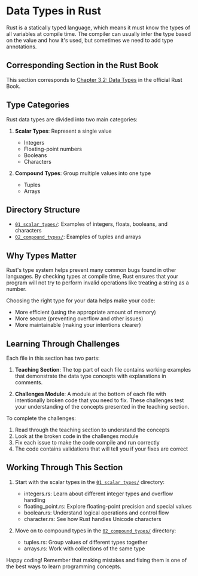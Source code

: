 # Data Types in Rust

Rust is a statically typed language, which means it must know the types of all variables at compile time. The compiler can usually infer the type based on the value and how it's used, but sometimes we need to add type annotations.

## Corresponding Section in the Rust Book

This section corresponds to [Chapter 3.2: Data Types](https://doc.rust-lang.org/book/ch03-02-data-types.html) in the official Rust Book.

## Type Categories

Rust data types are divided into two main categories:

1. **Scalar Types**: Represent a single value
   - Integers
   - Floating-point numbers
   - Booleans
   - Characters

2. **Compound Types**: Group multiple values into one type
   - Tuples
   - Arrays

## Directory Structure

- [`01_scalar_types/`](./01_scalar_types/): Examples of integers, floats, booleans, and characters
- [`02_compound_types/`](./02_compound_types/): Examples of tuples and arrays

## Why Types Matter

Rust's type system helps prevent many common bugs found in other languages. By checking types at compile time, Rust ensures that your program will not try to perform invalid operations like treating a string as a number.

Choosing the right type for your data helps make your code:
- More efficient (using the appropriate amount of memory)
- More secure (preventing overflow and other issues)
- More maintainable (making your intentions clearer)

## Learning Through Challenges

Each file in this section has two parts:

1. **Teaching Section**: The top part of each file contains working examples that demonstrate the data type concepts with explanations in comments.

2. **Challenges Module**: A module at the bottom of each file with intentionally broken code that you need to fix. These challenges test your understanding of the concepts presented in the teaching section.

To complete the challenges:
1. Read through the teaching section to understand the concepts
2. Look at the broken code in the challenges module
3. Fix each issue to make the code compile and run correctly
4. The code contains validations that will tell you if your fixes are correct

## Working Through This Section

1. Start with the scalar types in the [`01_scalar_types/`](./01_scalar_types/) directory:
   - integers.rs: Learn about different integer types and overflow handling
   - floating_point.rs: Explore floating-point precision and special values
   - boolean.rs: Understand logical operations and control flow
   - character.rs: See how Rust handles Unicode characters

2. Move on to compound types in the [`02_compound_types/`](./02_compound_types/) directory:
   - tuples.rs: Group values of different types together
   - arrays.rs: Work with collections of the same type

Happy coding! Remember that making mistakes and fixing them is one of the best ways to learn programming concepts.